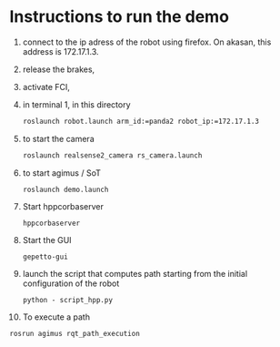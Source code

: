 # Instructions to run the demo

1. connect to the ip adress of the robot using firefox. On akasan, this
   address is 172.17.1.3.

2. release the brakes,
3. activate FCI,
4. in terminal 1, in this directory
   ```bash
   roslaunch robot.launch arm_id:=panda2 robot_ip:=172.17.1.3
   ```
5. to start the camera
   ```bash
   roslaunch realsense2_camera rs_camera.launch
   ```

6. to start agimus / SoT
   ```
   roslaunch demo.launch
   ```

7. Start hppcorbaserver
   ```
   hppcorbaserver
   ```

8. Start the GUI
   ```
   gepetto-gui
   ```

9. launch the script that computes path starting from the initial configuration
   of the robot
   ```
   python - script_hpp.py
   ```

10. To execute a path
   ```
   rosrun agimus rqt_path_execution
   ```
